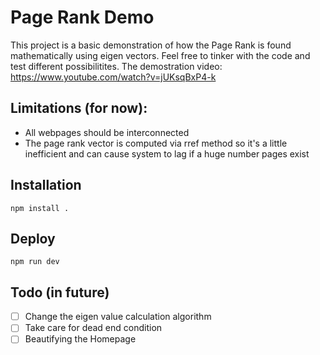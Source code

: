 # Page Rank Demo
This project is a basic demonstration of how the Page Rank is found mathematically using eigen vectors. Feel free to tinker with the code and test different possibilitites.
The demostration video: https://www.youtube.com/watch?v=jUKsqBxP4-k

## Limitations (for now):
- All webpages should be interconnected
- The page rank vector is computed via rref method so it's a little inefficient and can cause system to lag if a huge number pages exist

## Installation
``npm install .``

## Deploy
``npm run dev``

## Todo (in future)
- [ ] Change the eigen value calculation algorithm
- [ ] Take care for dead end condition
- [ ] Beautifying the Homepage
